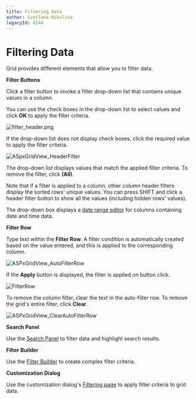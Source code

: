 ```yaml
---
title: Filtering Data
author: Svetlana Nikulina
legacyId: 4144
---
```

# Filtering Data
Grid provides different elements that allow you to filter data.

**Filter Buttons**

Click a filter button to invoke a filter drop-down list that contains unique values in a column.

You can use the check boxes in the drop-down list to select values and click **OK** to apply the filter criteria.


![filter_header.png](../../../images/img17833.png)

If the drop-down list does not display check boxes, click the required value to apply the filter criteria.

![ASpxGridView_HeaderFilter](../../../images/img7159.png)

The drop-down list displays values that match the applied filter criteria. To remove the filter, click **(All)**.

Note that if a filter is applied to a column, other column header filters display the sorted rows' unique values. You can press SHIFT and click a header filter button to show all the values (including hidden rows' values).

The drop-down box displays a [date range editor](date-range-header-filter.md) for columns containing date and time data.


**Filter Row**

Type text within the **Filter Row**. A filter condition is automatically created based on the value entered, and this is applied to the corresponding column.

![ASPxGridView_AutoFilterRow](../../../images/img7157.png)

If the **Apply** button is displayed, the filter is applied on button click.

![FilterRow](../../../images/img22709.png)

To remove the column filter, clear the text in the auto-filter row. To remove the grid's entire filter, click **Clear**.

![ASPxGridView_ClearAutoFilterRow](../../../images/img7158.png)



**Search Panel**

Use the [Search Panel](search-panel.md) to filter data and highlight search results.


**Filter Builder**

Use the [Filter Builder](creating-complex-filter-criteria-with-the-filter-control.md) to create complex filter criteria.

**Customization Dialog**

Use the customization dialog's [Filtering page](../customization-dialog/filtering-page.md) to apply filter criteria to grid data.
